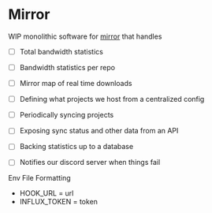 # Mirror

WIP monolithic software for [mirror](https://mirror.clarkson.edu) that handles
- [ ] Total bandwidth statistics
- [ ] Bandwidth statistics per repo
- [ ] Mirror map of real time downloads
- [ ] Defining what projects we host from a centralized config
- [ ] Periodically syncing projects
- [ ] Exposing sync status and other data from an API
- [ ] Backing statistics up to a database
- [ ] Notifies our discord server when things fail


Env File Formatting
- HOOK_URL = url
- INFLUX_TOKEN = token